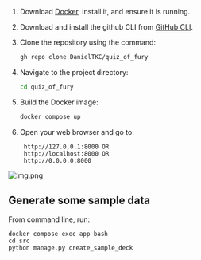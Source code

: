 1. Download [Docker](https://www.docker.com/get-started/), install it, and ensure it is running.

2. Download and install the github CLI from [GitHub CLI](https://cli.github.com/).

3. Clone the repository using the command:
   ```bash
   gh repo clone DanielTKC/quiz_of_fury
   ```
4. Navigate to the project directory:
   ```bash
   cd quiz_of_fury
   ```
5. Build the Docker image:
   ```bash
   docker compose up
    ```
6. Open your web browser and go to: 
   ```
    http://127.0,0.1:8000 OR
    http://localhost:8000 OR
    http://0.0.0.0:8000
   ```
   
![img.png](img.png)

## Generate some sample data
From command line, run:
```
docker compose exec app bash
cd src
python manage.py create_sample_deck
```